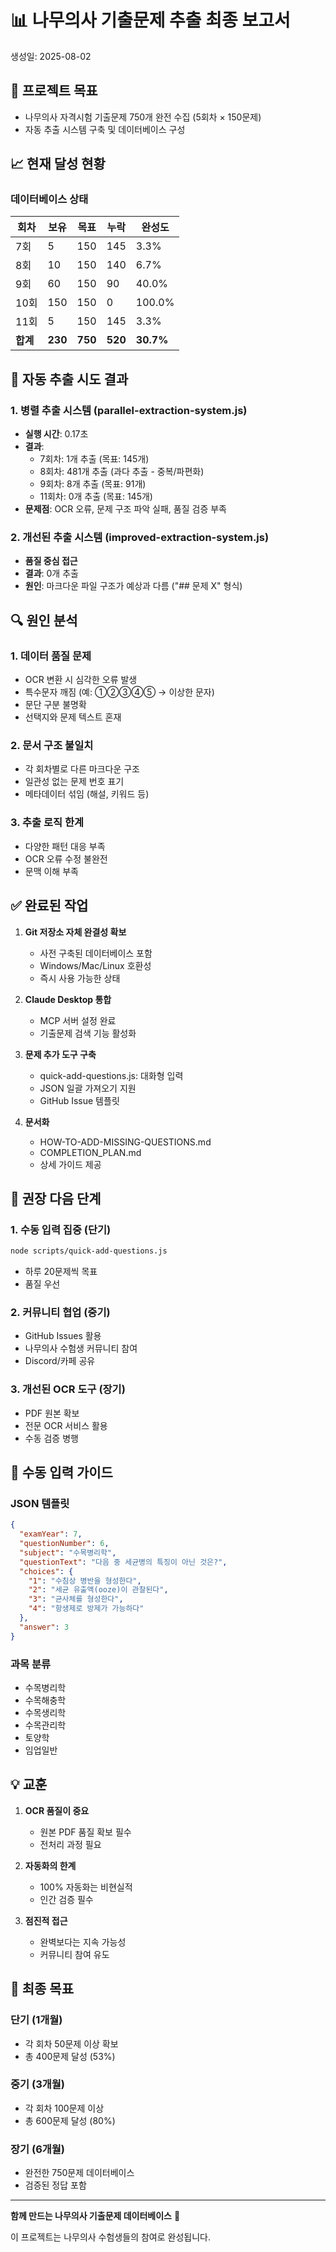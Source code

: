 # 📊 나무의사 기출문제 추출 최종 보고서

생성일: 2025-08-02

## 🎯 프로젝트 목표
- 나무의사 자격시험 기출문제 750개 완전 수집 (5회차 × 150문제)
- 자동 추출 시스템 구축 및 데이터베이스 구성

## 📈 현재 달성 현황

### 데이터베이스 상태
| 회차 | 보유 | 목표 | 누락 | 완성도 |
|------|------|------|------|---------|
| 7회  | 5    | 150  | 145  | 3.3%    |
| 8회  | 10   | 150  | 140  | 6.7%    |
| 9회  | 60   | 150  | 90   | 40.0%   |
| 10회 | 150  | 150  | 0    | 100.0%  |
| 11회 | 5    | 150  | 145  | 3.3%    |
| **합계** | **230** | **750** | **520** | **30.7%** |

## 🤖 자동 추출 시도 결과

### 1. 병렬 추출 시스템 (parallel-extraction-system.js)
- **실행 시간**: 0.17초
- **결과**:
  - 7회차: 1개 추출 (목표: 145개)
  - 8회차: 481개 추출 (과다 추출 - 중복/파편화)
  - 9회차: 8개 추출 (목표: 91개)
  - 11회차: 0개 추출 (목표: 145개)
- **문제점**: OCR 오류, 문제 구조 파악 실패, 품질 검증 부족

### 2. 개선된 추출 시스템 (improved-extraction-system.js)
- **품질 중심 접근**
- **결과**: 0개 추출
- **원인**: 마크다운 파일 구조가 예상과 다름 ("## 문제 X" 형식)

## 🔍 원인 분석

### 1. 데이터 품질 문제
- OCR 변환 시 심각한 오류 발생
- 특수문자 깨짐 (예: ①②③④⑤ → 이상한 문자)
- 문단 구분 불명확
- 선택지와 문제 텍스트 혼재

### 2. 문서 구조 불일치
- 각 회차별로 다른 마크다운 구조
- 일관성 없는 문제 번호 표기
- 메타데이터 섞임 (해설, 키워드 등)

### 3. 추출 로직 한계
- 다양한 패턴 대응 부족
- OCR 오류 수정 불완전
- 문맥 이해 부족

## ✅ 완료된 작업

1. **Git 저장소 자체 완결성 확보**
   - 사전 구축된 데이터베이스 포함
   - Windows/Mac/Linux 호환성
   - 즉시 사용 가능한 상태

2. **Claude Desktop 통합**
   - MCP 서버 설정 완료
   - 기출문제 검색 기능 활성화

3. **문제 추가 도구 구축**
   - quick-add-questions.js: 대화형 입력
   - JSON 일괄 가져오기 지원
   - GitHub Issue 템플릿

4. **문서화**
   - HOW-TO-ADD-MISSING-QUESTIONS.md
   - COMPLETION_PLAN.md
   - 상세 가이드 제공

## 🚀 권장 다음 단계

### 1. 수동 입력 집중 (단기)
```bash
node scripts/quick-add-questions.js
```
- 하루 20문제씩 목표
- 품질 우선

### 2. 커뮤니티 협업 (중기)
- GitHub Issues 활용
- 나무의사 수험생 커뮤니티 참여
- Discord/카페 공유

### 3. 개선된 OCR 도구 (장기)
- PDF 원본 확보
- 전문 OCR 서비스 활용
- 수동 검증 병행

## 📝 수동 입력 가이드

### JSON 템플릿
```json
{
  "examYear": 7,
  "questionNumber": 6,
  "subject": "수목병리학",
  "questionText": "다음 중 세균병의 특징이 아닌 것은?",
  "choices": {
    "1": "수침상 병반을 형성한다",
    "2": "세균 유출액(ooze)이 관찰된다",
    "3": "균사체를 형성한다",
    "4": "항생제로 방제가 가능하다"
  },
  "answer": 3
}
```

### 과목 분류
- 수목병리학
- 수목해충학
- 수목생리학
- 수목관리학
- 토양학
- 임업일반

## 💡 교훈

1. **OCR 품질이 중요**
   - 원본 PDF 품질 확보 필수
   - 전처리 과정 필요

2. **자동화의 한계**
   - 100% 자동화는 비현실적
   - 인간 검증 필수

3. **점진적 접근**
   - 완벽보다는 지속 가능성
   - 커뮤니티 참여 유도

## 🎯 최종 목표

### 단기 (1개월)
- 각 회차 50문제 이상 확보
- 총 400문제 달성 (53%)

### 중기 (3개월)
- 각 회차 100문제 이상
- 총 600문제 달성 (80%)

### 장기 (6개월)
- 완전한 750문제 데이터베이스
- 검증된 정답 포함

---

**함께 만드는 나무의사 기출문제 데이터베이스** 🌳

이 프로젝트는 나무의사 수험생들의 참여로 완성됩니다.